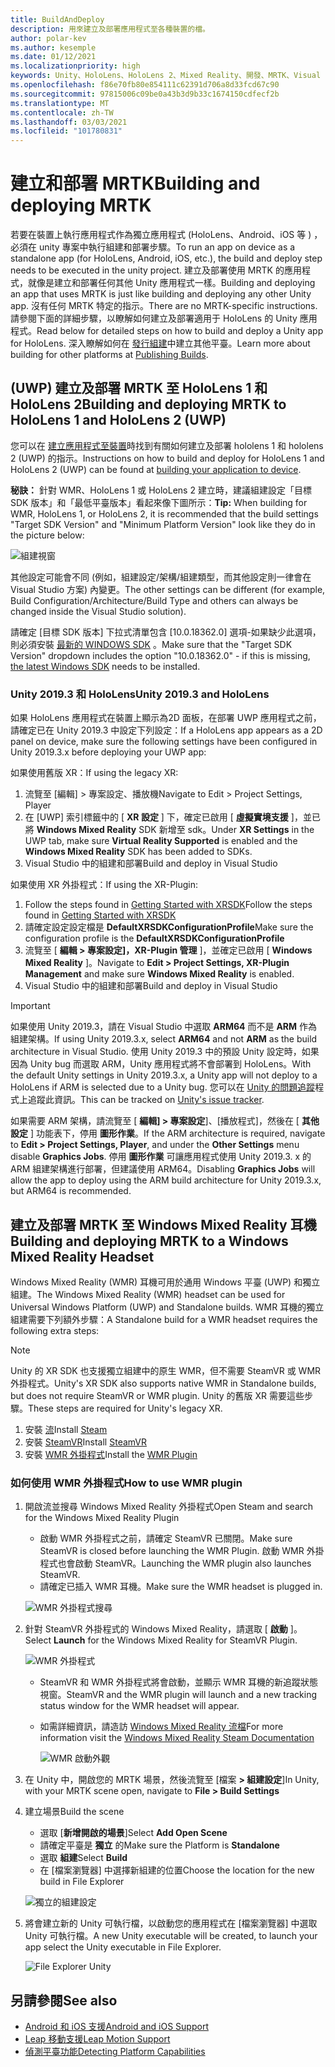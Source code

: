 ```yaml
---
title: BuildAndDeploy
description: 用來建立及部署應用程式至各種裝置的檔。
author: polar-kev
ms.author: kesemple
ms.date: 01/12/2021
ms.localizationpriority: high
keywords: Unity、HoloLens、HoloLens 2、Mixed Reality、開發、MRTK、Visual Studio、Android、IOS
ms.openlocfilehash: f86e70fb80e854111c62391d706a8d33fcd67c90
ms.sourcegitcommit: 97815006c09be0a43b3d9b33c1674150cdfecf2b
ms.translationtype: MT
ms.contentlocale: zh-TW
ms.lasthandoff: 03/03/2021
ms.locfileid: "101780831"
---
```

# <a name="building-and-deploying-mrtk"></a><span data-ttu-id="0d654-104">建立和部署 MRTK</span><span class="sxs-lookup"><span data-stu-id="0d654-104">Building and deploying MRTK</span></span>

<span data-ttu-id="0d654-105">若要在裝置上執行應用程式作為獨立應用程式 (HoloLens、Android、iOS 等 ) ，必須在 unity 專案中執行組建和部署步驟。</span><span class="sxs-lookup"><span data-stu-id="0d654-105">To run an app on device as a standalone app (for HoloLens, Android, iOS, etc.), the build and deploy step needs to be executed in the unity project.</span></span> <span data-ttu-id="0d654-106">建立及部署使用 MRTK 的應用程式，就像是建立和部署任何其他 Unity 應用程式一樣。</span><span class="sxs-lookup"><span data-stu-id="0d654-106">Building and deploying an app that uses MRTK is just like building and deploying any other Unity app.</span></span> <span data-ttu-id="0d654-107">沒有任何 MRTK 特定的指示。</span><span class="sxs-lookup"><span data-stu-id="0d654-107">There are no MRTK-specific instructions.</span></span> <span data-ttu-id="0d654-108">請參閱下面的詳細步驟，以瞭解如何建立及部署適用于 HoloLens 的 Unity 應用程式。</span><span class="sxs-lookup"><span data-stu-id="0d654-108">Read below for detailed steps on how to build and deploy a Unity app for HoloLens.</span></span>  <span data-ttu-id="0d654-109">深入瞭解如何在 [發行組建](https://docs.unity3d.com/Manual/PublishingBuilds.html)中建立其他平臺。</span><span class="sxs-lookup"><span data-stu-id="0d654-109">Learn more about building for other platforms at [Publishing Builds](https://docs.unity3d.com/Manual/PublishingBuilds.html).</span></span>

## <a name="building-and-deploying-mrtk-to-hololens-1-and-hololens-2-uwp"></a><span data-ttu-id="0d654-110"> (UWP) 建立及部署 MRTK 至 HoloLens 1 和 HoloLens 2</span><span class="sxs-lookup"><span data-stu-id="0d654-110">Building and deploying MRTK to HoloLens 1 and HoloLens 2 (UWP)</span></span>

<span data-ttu-id="0d654-111">您可以在 [建立應用程式至裝置](https://docs.microsoft.com/windows/mixed-reality/mrlearning-base-ch1#build-your-application-to-your-device)時找到有關如何建立及部署 hololens 1 和 hololens 2 (UWP) 的指示。</span><span class="sxs-lookup"><span data-stu-id="0d654-111">Instructions on how to build and deploy for HoloLens 1 and HoloLens 2 (UWP) can be found at [building your application to device](https://docs.microsoft.com/windows/mixed-reality/mrlearning-base-ch1#build-your-application-to-your-device).</span></span>

<span data-ttu-id="0d654-112">**秘訣：** 針對 WMR、HoloLens 1 或 HoloLens 2 建立時，建議組建設定「目標 SDK 版本」和「最低平臺版本」看起來像下圖所示：</span><span class="sxs-lookup"><span data-stu-id="0d654-112">**Tip:** When building for WMR, HoloLens 1, or HoloLens 2, it is recommended that the build settings "Target SDK Version" and "Minimum Platform Version" look like they do in the picture below:</span></span>

![組建視窗](../features/images/getting-started/BuildWindow.png)

<span data-ttu-id="0d654-114">其他設定可能會不同 (例如，組建設定/架構/組建類型，而其他設定則一律會在 Visual Studio 方案) 內變更。</span><span class="sxs-lookup"><span data-stu-id="0d654-114">The other settings can be different (for example, Build Configuration/Architecture/Build Type and others can always be changed inside the Visual Studio solution).</span></span>

<span data-ttu-id="0d654-115">請確定 [目標 SDK 版本] 下拉式清單包含 [10.0.18362.0] 選項-如果缺少此選項，則必須安裝 [最新的 WINDOWS SDK](https://developer.microsoft.com/windows/downloads/windows-10-sdk) 。</span><span class="sxs-lookup"><span data-stu-id="0d654-115">Make sure that the "Target SDK Version" dropdown includes the option "10.0.18362.0" - if this is missing, [the latest Windows SDK](https://developer.microsoft.com/windows/downloads/windows-10-sdk) needs to be installed.</span></span>

### <a name="unity-20193-and-hololens"></a><span data-ttu-id="0d654-116">Unity 2019.3 和 HoloLens</span><span class="sxs-lookup"><span data-stu-id="0d654-116">Unity 2019.3 and HoloLens</span></span>

<span data-ttu-id="0d654-117">如果 HoloLens 應用程式在裝置上顯示為2D 面板，在部署 UWP 應用程式之前，請確定已在 Unity 2019.3 中設定下列設定：</span><span class="sxs-lookup"><span data-stu-id="0d654-117">If a HoloLens app appears as a 2D panel on device, make sure the following settings have been configured in Unity 2019.3.x before deploying your UWP app:</span></span>

<span data-ttu-id="0d654-118">如果使用舊版 XR：</span><span class="sxs-lookup"><span data-stu-id="0d654-118">If using the legacy XR:</span></span>

1. <span data-ttu-id="0d654-119">流覽至 [編輯] > 專案設定、播放機</span><span class="sxs-lookup"><span data-stu-id="0d654-119">Navigate to Edit > Project Settings, Player</span></span>
1. <span data-ttu-id="0d654-120">在 [UWP] 索引標籤中的 [ **XR 設定** ] 下，確定已啟用 [ **虛擬實境支援** ]，並已將 **Windows Mixed Reality** SDK 新增至 sdk。</span><span class="sxs-lookup"><span data-stu-id="0d654-120">Under **XR Settings** in the UWP tab, make sure **Virtual Reality Supported** is enabled and the **Windows Mixed Reality** SDK has been added to SDKs.</span></span>
1. <span data-ttu-id="0d654-121">Visual Studio 中的組建和部署</span><span class="sxs-lookup"><span data-stu-id="0d654-121">Build and deploy in Visual Studio</span></span>

<span data-ttu-id="0d654-122">如果使用 XR 外掛程式：</span><span class="sxs-lookup"><span data-stu-id="0d654-122">If using the XR-Plugin:</span></span>

1. <span data-ttu-id="0d654-123">Follow the steps found in [Getting Started with XRSDK](../configuration/getting-started-with-mrtk-and-xrsdk.md)</span><span class="sxs-lookup"><span data-stu-id="0d654-123">Follow the steps found in [Getting Started with XRSDK](../configuration/getting-started-with-mrtk-and-xrsdk.md)</span></span>
1. <span data-ttu-id="0d654-124">請確定設定設定檔是 **DefaultXRSDKConfigurationProfile**</span><span class="sxs-lookup"><span data-stu-id="0d654-124">Make sure the configuration profile is the **DefaultXRSDKConfigurationProfile**</span></span>
1. <span data-ttu-id="0d654-125">流覽至 [ **編輯 > 專案設定]，XR-Plugin 管理** ]，並確定已啟用 [ **Windows Mixed Reality** ]。</span><span class="sxs-lookup"><span data-stu-id="0d654-125">Navigate to **Edit > Project Settings, XR-Plugin Management** and make sure **Windows Mixed Reality** is enabled.</span></span>
1. <span data-ttu-id="0d654-126">Visual Studio 中的組建和部署</span><span class="sxs-lookup"><span data-stu-id="0d654-126">Build and deploy in Visual Studio</span></span>

>[!IMPORTANT]
> <span data-ttu-id="0d654-127">如果使用 Unity 2019.3，請在 Visual Studio 中選取 **ARM64** 而不是 **ARM** 作為組建架構。</span><span class="sxs-lookup"><span data-stu-id="0d654-127">If using Unity 2019.3.x, select **ARM64** and not **ARM** as the build architecture in Visual Studio.</span></span> <span data-ttu-id="0d654-128">使用 Unity 2019.3 中的預設 Unity 設定時，如果因為 Unity bug 而選取 ARM，Unity 應用程式將不會部署到 HoloLens。</span><span class="sxs-lookup"><span data-stu-id="0d654-128">With the default Unity settings in Unity 2019.3.x, a Unity app will not deploy to a HoloLens if ARM is selected due to a Unity bug.</span></span> <span data-ttu-id="0d654-129">您可以在 [Unity 的問題追蹤](https://issuetracker.unity3d.com/issues/enabling-graphics-jobs-in-2019-dot-3-x-results-in-a-crash-or-nothing-rendering-on-hololens-2)程式上追蹤此資訊。</span><span class="sxs-lookup"><span data-stu-id="0d654-129">This can be tracked on [Unity's issue tracker](https://issuetracker.unity3d.com/issues/enabling-graphics-jobs-in-2019-dot-3-x-results-in-a-crash-or-nothing-rendering-on-hololens-2).</span></span>
>
> <span data-ttu-id="0d654-130">如果需要 ARM 架構，請流覽至 [ **編輯] > 專案設定**]、[播放程式]，然後在 [ **其他設定** ] 功能表下，停用 **圖形作業**。</span><span class="sxs-lookup"><span data-stu-id="0d654-130">If the ARM architecture is required, navigate to **Edit > Project Settings, Player**, and under the **Other Settings** menu disable **Graphics Jobs**.</span></span> <span data-ttu-id="0d654-131">停用 **圖形作業** 可讓應用程式使用 Unity 2019.3. x 的 ARM 組建架構進行部署，但建議使用 ARM64。</span><span class="sxs-lookup"><span data-stu-id="0d654-131">Disabling **Graphics Jobs** will allow the app to deploy using the ARM build architecture for Unity 2019.3.x, but ARM64 is recommended.</span></span>

## <a name="building-and-deploying-mrtk-to-a-windows-mixed-reality-headset"></a><span data-ttu-id="0d654-132">建立及部署 MRTK 至 Windows Mixed Reality 耳機</span><span class="sxs-lookup"><span data-stu-id="0d654-132">Building and deploying MRTK to a Windows Mixed Reality Headset</span></span>

<span data-ttu-id="0d654-133">Windows Mixed Reality (WMR) 耳機可用於通用 Windows 平臺 (UWP) 和獨立組建。</span><span class="sxs-lookup"><span data-stu-id="0d654-133">The Windows Mixed Reality (WMR) headset can be used for Universal Windows Platform (UWP) and Standalone builds.</span></span>  <span data-ttu-id="0d654-134">WMR 耳機的獨立組建需要下列額外步驟：</span><span class="sxs-lookup"><span data-stu-id="0d654-134">A Standalone build for a WMR headset requires the following extra steps:</span></span>

> [!NOTE]
> <span data-ttu-id="0d654-135">Unity 的 XR SDK 也支援獨立組建中的原生 WMR，但不需要 SteamVR 或 WMR 外掛程式。</span><span class="sxs-lookup"><span data-stu-id="0d654-135">Unity's XR SDK also supports native WMR in Standalone builds, but does not require SteamVR or WMR plugin.</span></span> <span data-ttu-id="0d654-136">Unity 的舊版 XR 需要這些步驟。</span><span class="sxs-lookup"><span data-stu-id="0d654-136">These steps are required for Unity's legacy XR.</span></span>

1. <span data-ttu-id="0d654-137">安裝 [流](https://store.steampowered.com/about/)</span><span class="sxs-lookup"><span data-stu-id="0d654-137">Install [Steam](https://store.steampowered.com/about/)</span></span>
1. <span data-ttu-id="0d654-138">安裝 [SteamVR](https://store.steampowered.com/app/250820/SteamVR/)</span><span class="sxs-lookup"><span data-stu-id="0d654-138">Install [SteamVR](https://store.steampowered.com/app/250820/SteamVR/)</span></span>
1. <span data-ttu-id="0d654-139">安裝 [WMR 外掛程式](https://store.steampowered.com/app/719950/Windows_Mixed_Reality_for_SteamVR/)</span><span class="sxs-lookup"><span data-stu-id="0d654-139">Install the [WMR Plugin](https://store.steampowered.com/app/719950/Windows_Mixed_Reality_for_SteamVR/)</span></span>

### <a name="how-to-use-wmr-plugin"></a><span data-ttu-id="0d654-140">如何使用 WMR 外掛程式</span><span class="sxs-lookup"><span data-stu-id="0d654-140">How to use WMR plugin</span></span>

1. <span data-ttu-id="0d654-141">開啟流並搜尋 Windows Mixed Reality 外掛程式</span><span class="sxs-lookup"><span data-stu-id="0d654-141">Open Steam and search for the Windows Mixed Reality Plugin</span></span>
    - <span data-ttu-id="0d654-142">啟動 WMR 外掛程式之前，請確定 SteamVR 已關閉。</span><span class="sxs-lookup"><span data-stu-id="0d654-142">Make sure SteamVR is closed before launching the WMR Plugin.</span></span> <span data-ttu-id="0d654-143">啟動 WMR 外掛程式也會啟動 SteamVR。</span><span class="sxs-lookup"><span data-stu-id="0d654-143">Launching the WMR plugin also launches SteamVR.</span></span>
    - <span data-ttu-id="0d654-144">請確定已插入 WMR 耳機。</span><span class="sxs-lookup"><span data-stu-id="0d654-144">Make sure the WMR headset is plugged in.</span></span>

    ![WMR 外掛程式搜尋](../features/images/build-deploy/WMR/SteamSearchWMRPlugin.png)

1. <span data-ttu-id="0d654-146">針對 SteamVR 外掛程式的 Windows Mixed Reality，請選取 [ **啟動** ]。</span><span class="sxs-lookup"><span data-stu-id="0d654-146">Select **Launch** for the Windows Mixed Reality for SteamVR Plugin.</span></span>

    ![WMR 外掛程式](../features/images/build-deploy/WMR/WMRPlugin.png)

    - <span data-ttu-id="0d654-148">SteamVR 和 WMR 外掛程式將會啟動，並顯示 WMR 耳機的新追蹤狀態視窗。</span><span class="sxs-lookup"><span data-stu-id="0d654-148">SteamVR and the WMR plugin will launch and a new tracking status window for the WMR headset will appear.</span></span>
    - <span data-ttu-id="0d654-149">如需詳細資訊，請造訪 [Windows Mixed Reality 流檔](https://support.microsoft.com/help/4053622/windows-10-play-steamvr-games-in-windows-mixed-reality)</span><span class="sxs-lookup"><span data-stu-id="0d654-149">For more information visit the [Windows Mixed Reality Steam Documentation](https://support.microsoft.com/help/4053622/windows-10-play-steamvr-games-in-windows-mixed-reality)</span></span>

        ![WMR 啟動外觀](../features/images/build-deploy/WMR/WMRPluginActive.png)

1. <span data-ttu-id="0d654-151">在 Unity 中，開啟您的 MRTK 場景，然後流覽至 [檔案 **> 組建設定**]</span><span class="sxs-lookup"><span data-stu-id="0d654-151">In Unity, with your MRTK scene open, navigate to **File > Build Settings**</span></span>

1. <span data-ttu-id="0d654-152">建立場景</span><span class="sxs-lookup"><span data-stu-id="0d654-152">Build the scene</span></span>
    - <span data-ttu-id="0d654-153">選取 [**新增開啟的場景**]</span><span class="sxs-lookup"><span data-stu-id="0d654-153">Select **Add Open Scene**</span></span>
    - <span data-ttu-id="0d654-154">請確定平臺是 **獨立** 的</span><span class="sxs-lookup"><span data-stu-id="0d654-154">Make sure the Platform is **Standalone**</span></span>
    - <span data-ttu-id="0d654-155">選取 **組建**</span><span class="sxs-lookup"><span data-stu-id="0d654-155">Select **Build**</span></span>
    - <span data-ttu-id="0d654-156">在 [檔案瀏覽器] 中選擇新組建的位置</span><span class="sxs-lookup"><span data-stu-id="0d654-156">Choose the location for the new build in File Explorer</span></span>

    ![獨立的組建設定](../features/images/build-deploy/WMR/BuildSettingsStandaloneUnity.png)

1. <span data-ttu-id="0d654-158">將會建立新的 Unity 可執行檔，以啟動您的應用程式在 [檔案瀏覽器] 中選取 Unity 可執行檔。</span><span class="sxs-lookup"><span data-stu-id="0d654-158">A new Unity executable will be created, to launch your app select the Unity executable in File Explorer.</span></span>

    ![File Explorer Unity](../features/images/build-deploy/WMR/FileExplorerUnityExe.png)

## <a name="see-also"></a><span data-ttu-id="0d654-160">另請參閱</span><span class="sxs-lookup"><span data-stu-id="0d654-160">See also</span></span>

- [<span data-ttu-id="0d654-161">Android 和 iOS 支援</span><span class="sxs-lookup"><span data-stu-id="0d654-161">Android and iOS Support</span></span>](../features/cross-platform/using-ar-foundation.md)
- [<span data-ttu-id="0d654-162">Leap 移動支援</span><span class="sxs-lookup"><span data-stu-id="0d654-162">Leap Motion Support</span></span>](../features/cross-platform/leap-motion-mrtk.md)
- [<span data-ttu-id="0d654-163">偵測平臺功能</span><span class="sxs-lookup"><span data-stu-id="0d654-163">Detecting Platform Capabilities</span></span>](../features/cross-platform/detecting-platform-capabilities.md)
